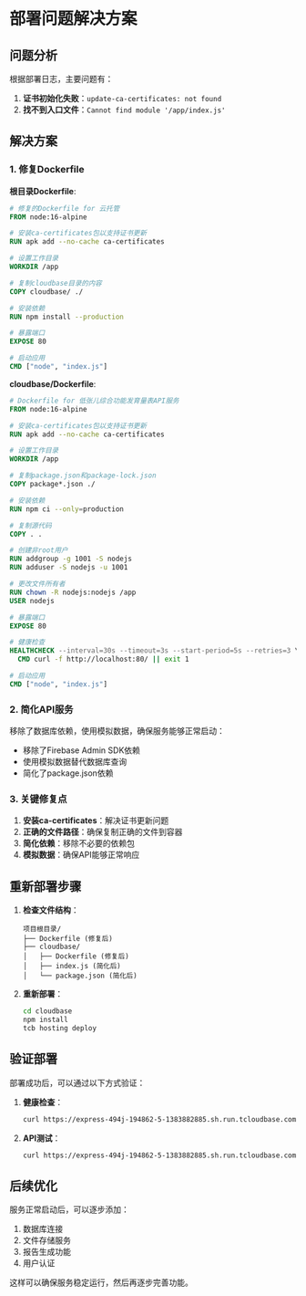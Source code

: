 # 部署问题解决方案

## 问题分析

根据部署日志，主要问题有：

1. **证书初始化失败**：`update-ca-certificates: not found`
2. **找不到入口文件**：`Cannot find module '/app/index.js'`

## 解决方案

### 1. 修复Dockerfile

**根目录Dockerfile**:
```dockerfile
# 修复的Dockerfile for 云托管
FROM node:16-alpine

# 安装ca-certificates包以支持证书更新
RUN apk add --no-cache ca-certificates

# 设置工作目录
WORKDIR /app

# 复制cloudbase目录的内容
COPY cloudbase/ ./

# 安装依赖
RUN npm install --production

# 暴露端口
EXPOSE 80

# 启动应用
CMD ["node", "index.js"]
```

**cloudbase/Dockerfile**:
```dockerfile
# Dockerfile for 低张儿综合功能发育量表API服务
FROM node:16-alpine

# 安装ca-certificates包以支持证书更新
RUN apk add --no-cache ca-certificates

# 设置工作目录
WORKDIR /app

# 复制package.json和package-lock.json
COPY package*.json ./

# 安装依赖
RUN npm ci --only=production

# 复制源代码
COPY . .

# 创建非root用户
RUN addgroup -g 1001 -S nodejs
RUN adduser -S nodejs -u 1001

# 更改文件所有者
RUN chown -R nodejs:nodejs /app
USER nodejs

# 暴露端口
EXPOSE 80

# 健康检查
HEALTHCHECK --interval=30s --timeout=3s --start-period=5s --retries=3 \
  CMD curl -f http://localhost:80/ || exit 1

# 启动应用
CMD ["node", "index.js"]
```

### 2. 简化API服务

移除了数据库依赖，使用模拟数据，确保服务能够正常启动：

- 移除了Firebase Admin SDK依赖
- 使用模拟数据替代数据库查询
- 简化了package.json依赖

### 3. 关键修复点

1. **安装ca-certificates**：解决证书更新问题
2. **正确的文件路径**：确保复制正确的文件到容器
3. **简化依赖**：移除不必要的依赖包
4. **模拟数据**：确保API能够正常响应

## 重新部署步骤

1. **检查文件结构**：
   ```
   项目根目录/
   ├── Dockerfile (修复后)
   ├── cloudbase/
   │   ├── Dockerfile (修复后)
   │   ├── index.js (简化后)
   │   └── package.json (简化后)
   ```

2. **重新部署**：
   ```bash
   cd cloudbase
   npm install
   tcb hosting deploy
   ```

## 验证部署

部署成功后，可以通过以下方式验证：

1. **健康检查**：
   ```bash
   curl https://express-494j-194862-5-1383882885.sh.run.tcloudbase.com/
   ```

2. **API测试**：
   ```bash
   curl https://express-494j-194862-5-1383882885.sh.run.tcloudbase.com/api/dictionary
   ```

## 后续优化

服务正常启动后，可以逐步添加：

1. 数据库连接
2. 文件存储服务
3. 报告生成功能
4. 用户认证

这样可以确保服务稳定运行，然后再逐步完善功能。
